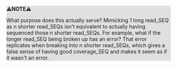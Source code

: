 <div style="margin:2em; background-color: #e0e0e0;">

<strong>⚠️NOTE️️️⚠️</strong>

What purpose does this actually serve? Mimicking 1 long read_SEQ as n shorter read_SEQs isn't equivalent to actually having sequenced those n shorter read_SEQs. For example, what if the longer read_SEQ being broken up has an error? That error replicates when breaking into n shorter read_SEQs, which gives a false sense of having good coverage_SEQ and makes it seem as if it wasn't an error.
</div>

